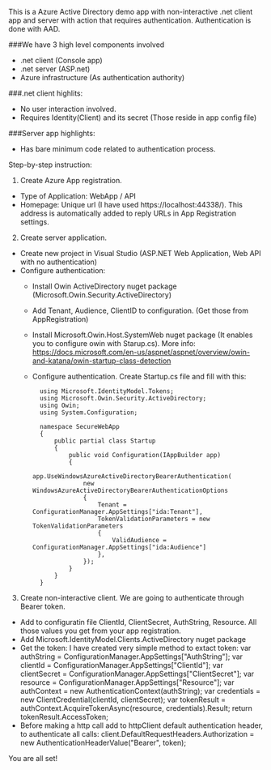 This is a Azure Active Directory demo app with non-interactive .net client app and server with action that requires authentication. Authentication is done with AAD.

###We have 3 high level components involved 

 - .net client (Console app)
 - .net server (ASP.net)
 - Azure infrastructure (As authentication authority)

###.net client highlits: 

- No user interaction involved.
- Requires Identity(Client) and its secret (Those reside in app config file)

###Server app highlights:

- Has bare minimum code related to authentication process.


Step-by-step instruction:

 1. Create Azure App registration.
 - Type of Application: WebApp / API
 - Homepage: Unique url (I have used https://localhost:44338/). This address is automatically added to reply URLs in App Registration settings.

 2. Create server application.
 - Create new project in Visual Studio (ASP.NET Web Application, Web API with no authentication)
 - Configure authentication:
    - Install Owin ActiveDirectory nuget package (Microsoft.Owin.Security.ActiveDirectory)
    - Add Tenant, Audience, ClientID to configuration. (Get those from AppRegistration)
    - Install Microsoft.Owin.Host.SystemWeb nuget package (It enables you to configure owin with Starup.cs). More info: https://docs.microsoft.com/en-us/aspnet/aspnet/overview/owin-and-katana/owin-startup-class-detection
    - Configure authentication. Create Startup.cs file and fill with this:

            using Microsoft.IdentityModel.Tokens;
            using Microsoft.Owin.Security.ActiveDirectory;
            using Owin;
            using System.Configuration;

            namespace SecureWebApp
            {
                public partial class Startup
                {
                    public void Configuration(IAppBuilder app)
                    {
                        app.UseWindowsAzureActiveDirectoryBearerAuthentication(
                        new WindowsAzureActiveDirectoryBearerAuthenticationOptions
                        {
                            Tenant = ConfigurationManager.AppSettings["ida:Tenant"],
                            TokenValidationParameters = new TokenValidationParameters
                            {
                                ValidAudience = ConfigurationManager.AppSettings["ida:Audience"]
                            },
                        });
                    }
                }
            }

 3. Create non-interactive client. We are going to authenticate through Bearer token.
 - Add to configuratin file ClientId, ClientSecret, AuthString, Resource. All those values you get from your app registration.
 - Add Microsoft.IdentityModel.Clients.ActiveDirectory nuget package
 - Get the token:
    I have created very simple method to extact token:
            var authString = ConfigurationManager.AppSettings["AuthString"];
            var clientId = ConfigurationManager.AppSettings["ClientId"];
            var clientSecret = ConfigurationManager.AppSettings["ClientSecret"];
            var resource = ConfigurationManager.AppSettings["Resource"];
            var authContext = new AuthenticationContext(authString);
            var credentials = new ClientCredential(clientId, clientSecret);
            var tokenResult = authContext.AcquireTokenAsync(resource, credentials).Result;
            return tokenResult.AccessToken;
 - Before making a http call add to httpClient default authentication header, to authenticate all calls:
            client.DefaultRequestHeaders.Authorization = new AuthenticationHeaderValue("Bearer", token);

You are all set!
